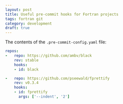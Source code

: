 ```yaml
---
layout: post
title: Useful pre-commit hooks for Fortran projects
tags: fortran git
category: development
draft: true
---
```


The contents of the `.pre-commit-config.yaml` file:

```yaml
repos:
-   repo: https://github.com/ambv/black
    rev: stable
    hooks:
    - id: black

-   repo: https://github.com/pseewald/fprettify
    rev: v0.3.4
    hooks:
    - id: fprettify
      args: ['--indent', '2']
```